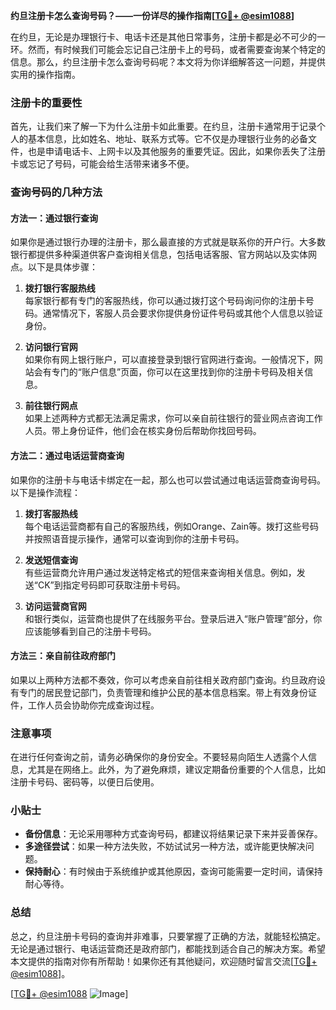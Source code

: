 **约旦注册卡怎么查询号码？——一份详尽的操作指南[[TG💪+ @esim1088](https://t.me/s/esim1088)]**

在约旦，无论是办理银行卡、电话卡还是其他日常事务，注册卡都是必不可少的一环。然而，有时候我们可能会忘记自己注册卡上的号码，或者需要查询某个特定的信息。那么，约旦注册卡怎么查询号码呢？本文将为你详细解答这一问题，并提供实用的操作指南。

### 注册卡的重要性

首先，让我们来了解一下为什么注册卡如此重要。在约旦，注册卡通常用于记录个人的基本信息，比如姓名、地址、联系方式等。它不仅是办理银行业务的必备文件，也是申请电话卡、上网卡以及其他服务的重要凭证。因此，如果你丢失了注册卡或忘记了号码，可能会给生活带来诸多不便。

### 查询号码的几种方法

#### 方法一：通过银行查询

如果你是通过银行办理的注册卡，那么最直接的方式就是联系你的开户行。大多数银行都提供多种渠道供客户查询相关信息，包括电话客服、官方网站以及实体网点。以下是具体步骤：

1. **拨打银行客服热线**  
   每家银行都有专门的客服热线，你可以通过拨打这个号码询问你的注册卡号码。通常情况下，客服人员会要求你提供身份证件号码或其他个人信息以验证身份。

2. **访问银行官网**  
   如果你有网上银行账户，可以直接登录到银行官网进行查询。一般情况下，网站会有专门的“账户信息”页面，你可以在这里找到你的注册卡号码及相关信息。

3. **前往银行网点**  
   如果上述两种方式都无法满足需求，你可以亲自前往银行的营业网点咨询工作人员。带上身份证件，他们会在核实身份后帮助你找回号码。

#### 方法二：通过电话运营商查询

如果你的注册卡与电话卡绑定在一起，那么也可以尝试通过电话运营商查询号码。以下是操作流程：

1. **拨打客服热线**  
   每个电话运营商都有自己的客服热线，例如Orange、Zain等。拨打这些号码并按照语音提示操作，通常可以查询到你的注册卡号码。

2. **发送短信查询**  
   有些运营商允许用户通过发送特定格式的短信来查询相关信息。例如，发送“CK”到指定号码即可获取注册卡号码。

3. **访问运营商官网**  
   和银行类似，运营商也提供了在线服务平台。登录后进入“账户管理”部分，你应该能够看到自己的注册卡号码。

#### 方法三：亲自前往政府部门

如果以上两种方法都不奏效，你可以考虑亲自前往相关政府部门查询。约旦政府设有专门的居民登记部门，负责管理和维护公民的基本信息档案。带上有效身份证件，工作人员会协助你完成查询过程。

### 注意事项

在进行任何查询之前，请务必确保你的身份安全。不要轻易向陌生人透露个人信息，尤其是在网络上。此外，为了避免麻烦，建议定期备份重要的个人信息，比如注册卡号码、密码等，以便日后使用。

### 小贴士

- **备份信息**：无论采用哪种方式查询号码，都建议将结果记录下来并妥善保存。
- **多途径尝试**：如果一种方法失败，不妨试试另一种方法，或许能更快解决问题。
- **保持耐心**：有时候由于系统维护或其他原因，查询可能需要一定时间，请保持耐心等待。

### 总结

总之，约旦注册卡号码的查询并非难事，只要掌握了正确的方法，就能轻松搞定。无论是通过银行、电话运营商还是政府部门，都能找到适合自己的解决方案。希望本文提供的指南对你有所帮助！如果你还有其他疑问，欢迎随时留言交流[[TG💪+ @esim1088](https://t.me/s/esim1088)]。

[[TG💪+ @esim1088](https://t.me/s/esim1088) ![Image](https://i.postimg.cc/4NQfJmqS/Snipaste-2025-05-13-00-14-12.png)]